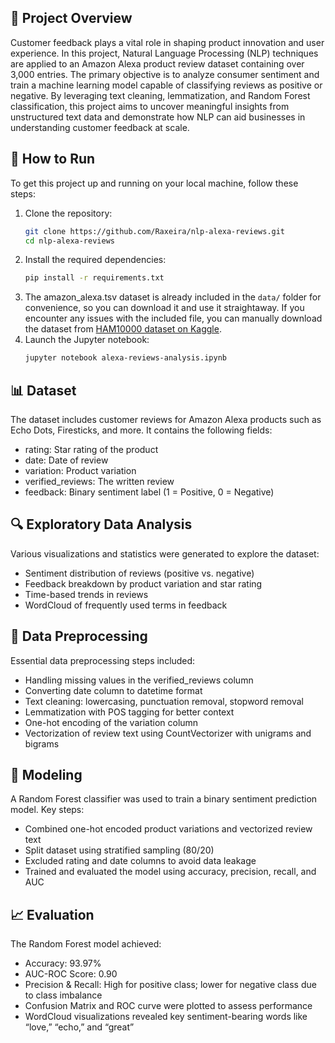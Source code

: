 ## 🧬 Project Overview
Customer feedback plays a vital role in shaping product innovation and user experience. In this project, Natural Language Processing (NLP) techniques are applied to an Amazon Alexa product review dataset containing over 3,000 entries. The primary objective is to analyze consumer sentiment and train a machine learning model capable of classifying reviews as positive or negative. By leveraging text cleaning, lemmatization, and Random Forest classification, this project aims to uncover meaningful insights from unstructured text data and demonstrate how NLP can aid businesses in understanding customer feedback at scale.

## 🚀 How to Run
To get this project up and running on your local machine, follow these steps:
1. Clone the repository:
   ```bash
   git clone https://github.com/Raxeira/nlp-alexa-reviews.git
   cd nlp-alexa-reviews
2. Install the required dependencies:
   ```bash
   pip install -r requirements.txt
3. The amazon_alexa.tsv dataset is already included in the `data/` folder for convenience, so you can download it and use it straightaway. If you encounter any issues with the included file, you can manually download the dataset from [HAM10000 dataset on Kaggle](https://www.kaggle.com/datasets/sid321axn/amazon-alexa-reviews).
4. Launch the Jupyter notebook:
   ```bash
   jupyter notebook alexa-reviews-analysis.ipynb

## 📊 Dataset
The dataset includes customer reviews for Amazon Alexa products such as Echo Dots, Firesticks, and more. It contains the following fields:
- rating: Star rating of the product
- date: Date of review
- variation: Product variation
- verified_reviews: The written review
- feedback: Binary sentiment label (1 = Positive, 0 = Negative)

## 🔍 Exploratory Data Analysis
Various visualizations and statistics were generated to explore the dataset:
- Sentiment distribution of reviews (positive vs. negative)
- Feedback breakdown by product variation and star rating
- Time-based trends in reviews
- WordCloud of frequently used terms in feedback

## 🧹 Data Preprocessing
Essential data preprocessing steps included:
- Handling missing values in the verified_reviews column
- Converting date column to datetime format
- Text cleaning: lowercasing, punctuation removal, stopword removal
- Lemmatization with POS tagging for better context
- One-hot encoding of the variation column
- Vectorization of review text using CountVectorizer with unigrams and bigrams

## 🧠 Modeling
A Random Forest classifier was used to train a binary sentiment prediction model. Key steps:
- Combined one-hot encoded product variations and vectorized review text
- Split dataset using stratified sampling (80/20)
- Excluded rating and date columns to avoid data leakage
- Trained and evaluated the model using accuracy, precision, recall, and AUC

## 📈 Evaluation
The Random Forest model achieved:
- Accuracy: 93.97%
- AUC-ROC Score: 0.90
- Precision & Recall: High for positive class; lower for negative class due to class imbalance
- Confusion Matrix and ROC curve were plotted to assess performance
- WordCloud visualizations revealed key sentiment-bearing words like “love,” “echo,” and “great”
